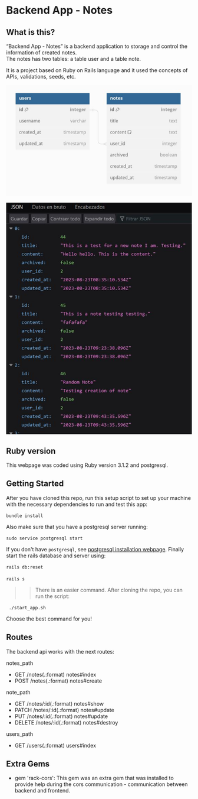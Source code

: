 # Backend App - Notes

## What is this?

“Backend App - Notes” is a backend application to storage and control the information of created notes.  
The notes has two tables: a table user and a table note.

It is a project based on Ruby on Rails language and it used the concepts of APIs, validations, seeds, etc.

![homepage](https://github.com/Angelinis/Backend/blob/main/app/assets/images/backend_notes_1.JPG?raw=yes)

![details1](https://github.com/Angelinis/Backend/blob/main/app/assets/images/backend_notes_2.JPG?raw=yes)

## Ruby version

This webpage was coded using Ruby version 3.1.2 and postgresql.

## Getting Started

After you have cloned this repo, run this setup script to set up your machine
with the necessary dependencies to run and test this app:

    bundle install

Also make sure that you have a postgresql server running:

    sudo service postgresql start

If you don't have `postgresql`, see [postgresql installation webpage][postgresql].
Finally start the rails database and server using:

    rails db:reset

    rails s

[postgresql]: https://www.postgresql.org/download/

> > There is an easier command. After cloning the repo, you can run the script:

     ./start_app.sh

Choose the best command for you!

## Routes

The backend api works with the next routes:

notes_path

- GET /notes(.:format) notes#index
- POST /notes(.:format) notes#create

note_path

- GET /notes/:id(.:format) notes#show
- PATCH /notes/:id(.:format) notes#update
- PUT /notes/:id(.:format) notes#update
- DELETE /notes/:id(.:format) notes#destroy

users_path

- GET /users(.:format) users#index

## Extra Gems

- gem 'rack-cors': This gem was an extra gem that was installed to provide help during the cors communication - communication between backend and frontend.
